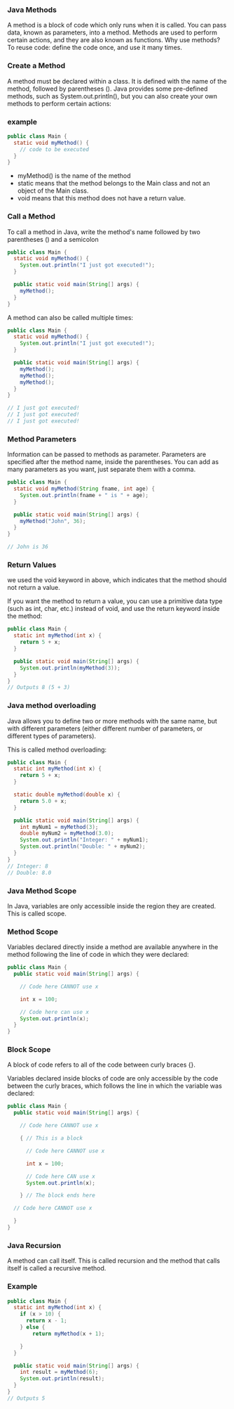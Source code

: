 ### Java Methods

A method is a block of code which only runs when it is called.
You can pass data, known as parameters, into a method.
Methods are used to perform certain actions, and they are also known as functions.
Why use methods? To reuse code: define the code once, and use it many times.

### Create a Method

A method must be declared within a class. It is defined with the name of the method, followed by parentheses (). Java provides some pre-defined methods, such as System.out.println(), but you can also create your own methods to perform certain actions:

### example

```java
public class Main {
  static void myMethod() {
    // code to be executed
  }
}
```

- myMethod() is the name of the method
- static means that the method belongs to the Main class and not an object of the Main class. 
- void means that this method does not have a return value.

### Call a Method

To call a method in Java, write the method's name followed by two parentheses () and a semicolon

```java
public class Main {
  static void myMethod() {
    System.out.println("I just got executed!");
  }

  public static void main(String[] args) {
    myMethod();
  }
}

```

A method can also be called multiple times:

```java
public class Main {
  static void myMethod() {
    System.out.println("I just got executed!");
  }

  public static void main(String[] args) {
    myMethod();
    myMethod();
    myMethod();
  }
}

// I just got executed!
// I just got executed!
// I just got executed!
```

### Method Parameters

Information can be passed to methods as parameter. Parameters are specified after the method name, inside the parentheses. You can add as many parameters as you want, just separate them with a comma.

```java
public class Main {
  static void myMethod(String fname, int age) {
    System.out.println(fname + " is " + age);
  }

  public static void main(String[] args) {
    myMethod("John", 36);
  }
}

// John is 36
```

### Return Values

we used the void keyword in above, which indicates that the method should not return a value.

If you want the method to return a value, you can use a primitive data type (such as int, char, etc.) instead of void, and use the return keyword inside the method:

```java
public class Main {
  static int myMethod(int x) {
    return 5 + x;
  }

  public static void main(String[] args) {
    System.out.println(myMethod(3));
  }
}
// Outputs 8 (5 + 3)
```

### Java method overloading

Java allows you to define two or more methods with the same name, but with different parameters (either different number of parameters, or different types of parameters).

This is called method overloading:

```java
public class Main {
  static int myMethod(int x) {
    return 5 + x;
  }

  static double myMethod(double x) {
    return 5.0 + x;
  }

  public static void main(String[] args) {
    int myNum1 = myMethod(3);
    double myNum2 = myMethod(3.0);
    System.out.println("Integer: " + myNum1);
    System.out.println("Double: " + myNum2);
  }
}
// Integer: 8
// Double: 8.0
```
### Java Method Scope

In Java, variables are only accessible inside the region they are created. This is called scope.

### Method Scope

Variables declared directly inside a method are available anywhere in the method following the line of code in which they were declared:


```java
public class Main {
  public static void main(String[] args) {

    // Code here CANNOT use x

    int x = 100;

    // Code here can use x
    System.out.println(x);
  }
}
```

### Block Scope
A block of code refers to all of the code between curly braces {}.

Variables declared inside blocks of code are only accessible by the code between the curly braces, which follows the line in which the variable was declared:

```java
public class Main {
  public static void main(String[] args) {

    // Code here CANNOT use x

    { // This is a block

      // Code here CANNOT use x

      int x = 100;

      // Code here CAN use x
      System.out.println(x);

    } // The block ends here

  // Code here CANNOT use x

  }
}
```

### Java Recursion

A method can call itself. This is called recursion and the method that calls itself is called a recursive method.

### Example

```java
public class Main {
  static int myMethod(int x) {
    if (x > 10) {
      return x - 1;
    } else {
        return myMethod(x + 1);

    }
  }

  public static void main(String[] args) {
    int result = myMethod(6);
    System.out.println(result);
  }
}
// Outputs 5
```

